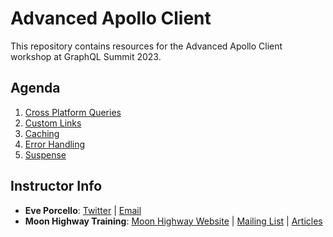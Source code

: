 # Advanced Apollo Client
This repository contains resources for the Advanced Apollo Client workshop at GraphQL Summit 2023.

## Agenda

1. [Cross Platform Queries](https://github.com/MoonHighway/react-data/blob/main/README.md#react-data-fetching)
2. [Custom Links](https://github.com/MoonHighway/react-data#graphql-clients)
3. [Caching](https://github.com/MoonHighway/react-data#defer--stream)
4. [Error Handling]()
5. [Suspense](https://github.com/MoonHighway/react-data#server-components-intro)

## Instructor Info

- **Eve Porcello**: [Twitter](https://twitter.com/eveporcello) | [Email](mailto:eve@moonhighway.com)
- **Moon Highway Training**: [Moon Highway Website](https://www.moonhighway.com) | [Mailing List](http://bit.ly/moonhighway) | [Articles](https://www.moonhighway.com/articles)
